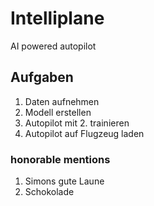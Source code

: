 # Intelliplane
AI powered autopilot 
## Aufgaben
1. Daten aufnehmen
2. Modell erstellen
3. Autopilot mit 2. trainieren
4. Autopilot auf Flugzeug laden
### honorable mentions
1. Simons gute Laune
2. Schokolade